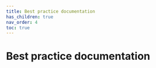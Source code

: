 ```yaml
---
title: Best practice documentation
has_children: true
nav_order: 4
toc: true
---
```


# Best practice documentation
